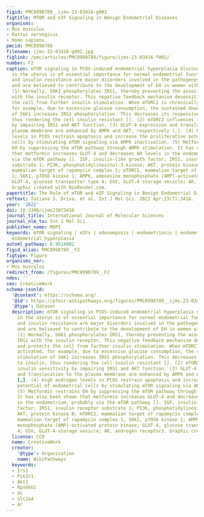 ```yaml
---
figid: PMC8998789__ijms-23-03416-g002
figtitle: MTOR and eIF Signaling in Benign Endometrial Diseases
organisms:
- Mus musculus
- Rattus norvegicus
- Homo sapiens
pmcid: PMC8998789
filename: ijms-23-03416-g002.jpg
figlink: /pmc/articles/PMC8998789/figure/ijms-23-03416-f002/
number: F2
caption: mTOR signaling in PCOS-induced endometrial hyperplasia Glucose metabolism
  in the uterus is of essential importance for normal endometrial function. Hyperinsulinemia
  and insulin resistance are major disorders involved in the pathogenesis of PCOS
  and are believed to contribute to the development of EH in women with this condition.
  (1) Normally, S6K1 phosphorylates IRS1, thereby preventing the association of IRS1
  with the insulin receptor. This negative feedback mechanism desensitizes and protects
  the cell from further insulin stimulation. When mTORC1 is chronically activated,
  for example, due to excessive glucose consumption, the sustained downstream stimulation
  of S6K1 increases IRS1 phosphorylation. This decreases its responsiveness to insulin,
  thus rendering the cell insulin resistant []. (2) mTORC2 influences insulin sensitivity
  by impairing IRS1 and AKT function. (3) GLUT-4 expression and translocation to the
  plasma membrane are enhanced by AMPK and AKT, respectively [,]. (4) High androgen
  levels in PCOS restrain apoptosis and increase the proliferative potential of endometrial
  cells by stimulating mTOR signaling via AMPK inactivation. (5) Metformin restrains
  EH by suppressing the mTOR pathway through AMPK stimulation. It has also been shown
  that metformin increases GLUT-4 and decreases AR levels in the endometrium, probably
  via the mTOR pathway []. IGF, insulin-like growth factor; IRS1, insulin receptor
  substrate 1; PI3K, phosphatidylinositol-3-kinase; AKT, protein kinase B; mTORC2,
  mammalian target of rapamycin complex 2; mTORC1, mammalian target of rapamycin complex
  1; S6K1, p70S6 kinase 1; AMPK, adenosine monophosphate (AMP)-activated protein kinase;
  GLUT-4, glucose transporter type 4; GSV, GLUT-4 storage vesicle; AR, androgen receptor3.
  Graphic created with BioRender.com.
papertitle: The Role of mTOR and eIF Signaling in Benign Endometrial Diseases.
reftext: Tatiana S. Driva, et al. Int J Mol Sci. 2022 Apr;23(7):3416.
year: '2022'
doi: 10.3390/ijms23073416
journal_title: International Journal of Molecular Sciences
journal_nlm_ta: Int J Mol Sci
publisher_name: MDPI
keywords: mTOR signaling | eIFs | adenomyosis | endometriosis | endometritis | typical
  endometrial hyperplasia
automl_pathway: 0.9514002
figid_alias: PMC8998789__F2
figtype: Figure
organisms_ner:
- Mus musculus
redirect_from: /figures/PMC8998789__F2
ndex: ''
seo: CreativeWork
schema-jsonld:
  '@context': https://schema.org/
  '@id': https://pfocr.wikipathways.org/figures/PMC8998789__ijms-23-03416-g002.html
  '@type': Dataset
  description: mTOR signaling in PCOS-induced endometrial hyperplasia Glucose metabolism
    in the uterus is of essential importance for normal endometrial function. Hyperinsulinemia
    and insulin resistance are major disorders involved in the pathogenesis of PCOS
    and are believed to contribute to the development of EH in women with this condition.
    (1) Normally, S6K1 phosphorylates IRS1, thereby preventing the association of
    IRS1 with the insulin receptor. This negative feedback mechanism desensitizes
    and protects the cell from further insulin stimulation. When mTORC1 is chronically
    activated, for example, due to excessive glucose consumption, the sustained downstream
    stimulation of S6K1 increases IRS1 phosphorylation. This decreases its responsiveness
    to insulin, thus rendering the cell insulin resistant []. (2) mTORC2 influences
    insulin sensitivity by impairing IRS1 and AKT function. (3) GLUT-4 expression
    and translocation to the plasma membrane are enhanced by AMPK and AKT, respectively
    [,]. (4) High androgen levels in PCOS restrain apoptosis and increase the proliferative
    potential of endometrial cells by stimulating mTOR signaling via AMPK inactivation.
    (5) Metformin restrains EH by suppressing the mTOR pathway through AMPK stimulation.
    It has also been shown that metformin increases GLUT-4 and decreases AR levels
    in the endometrium, probably via the mTOR pathway []. IGF, insulin-like growth
    factor; IRS1, insulin receptor substrate 1; PI3K, phosphatidylinositol-3-kinase;
    AKT, protein kinase B; mTORC2, mammalian target of rapamycin complex 2; mTORC1,
    mammalian target of rapamycin complex 1; S6K1, p70S6 kinase 1; AMPK, adenosine
    monophosphate (AMP)-activated protein kinase; GLUT-4, glucose transporter type
    4; GSV, GLUT-4 storage vesicle; AR, androgen receptor3. Graphic created with BioRender.com.
  license: CC0
  name: CreativeWork
  creator:
    '@type': Organization
    name: WikiPathways
  keywords:
  - Irs1
  - Pik3r1
  - Akt1
  - Rps6kb1
  - di
  - Slc2a4
  - Ar
---
```

